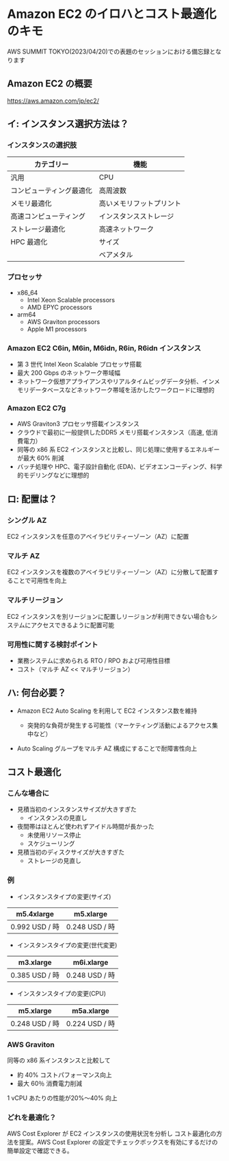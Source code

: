 # Amazon EC2 のイロハとコスト最適化のキモ

AWS SUMMIT TOKYO(2023/04/20)での表題のセッションにおける備忘録となります

## Amazon EC2 の概要

https://aws.amazon.com/jp/ec2/

## イ: インスタンス選択方法は？

### インスタンスの選択肢

|  カテゴリー  |  機能  |
| ---- | ---- |
|  汎用  |  CPU  |
|  コンピューティング最適化  |  高周波数  |
|  メモリ最適化  |  高いメモリフットプリント  |
|  高速コンピューティング  |  インスタンスストレージ  |
|  ストレージ最適化  |  高速ネットワーク  |
|  HPC 最適化  |  サイズ  |
|    |  ベアメタル  |

### プロセッサ

* x86_64
  * Intel Xeon Scalable processors
  * AMD EPYC processors
* arm64
  * AWS Graviton processors
  * Apple M1 processors

### Amazon EC2 C6in, M6in, M6idn, R6in, R6idn インスタンス

* 第 3 世代 Intel Xeon Scalable プロセッサ搭載
* 最大 200 Gbps のネットワーク帯域幅
* ネットワーク仮想アプライアンスやリアルタイムビッグデータ分析、インメモリデータベースなどネットワーク帯域を活かしたワークロードに理想的

### Amazon EC2 C7g

* AWS Graviton3 プロセッサ搭載インスタンス
* クラウドで最初に一般提供したDDR5 メモリ搭載インスタンス（高速, 低消費電力）
* 同等の x86 系 EC2 インスタンスと比較し、同じ処理に使用するエネルギーが最大 60% 削減
* バッチ処理や HPC、電子設計自動化 (EDA)、ビデオエンコーディング、科学的モデリングなどに理想的

## ロ: 配置は？

### シングル AZ

EC2 インスタンスを任意のアベイラビリティーゾーン（AZ）に配置

### マルチ AZ

EC2 インスタンスを複数のアベイラビリティーゾーン（AZ）に分散して配置することで可用性を向上

### マルチリージョン

EC2 インスタンスを別リージョンに配置しリージョンが利用できない場合もシステムにアクセスできるように配置可能

### 可用性に関する検討ポイント

* 業務システムに求められる RTO / RPO および可用性目標
* コスト（マルチ AZ << マルチリージョン）

## ハ: 何台必要？

* Amazon EC2 Auto Scaling を利用して EC2 インスタンス数を維持
  * 突発的な負荷が発生する可能性（マーケティング活動によるアクセス集中など）

* Auto Scaling グループをマルチ AZ 構成にすることで耐障害性向上


## コスト最適化

### こんな場合に

* 見積当初のインスタンスサイズが大きすぎた
  * インスタンスの見直し
* 夜間帯はほとんど使われずアイドル時間が長かった
  * 未使用リソース停止
  * スケジューリング
* 見積当初のディスクサイズが大きすぎた
  * ストレージの見直し

### 例

* インスタンスタイプの変更(サイズ)

|  m5.4xlarge  |  m5.xlarge  |
| ---- | ---- |
|  0.992 USD / 時  |  0.248 USD / 時  |

* インスタンスタイプの変更(世代変更)

|  m3.xlarge  |  m6i.xlarge  |
| ---- | ---- |
|  0.385 USD / 時  |  0.248 USD / 時  |

* インスタンスタイプの変更(CPU)

|  m5.xlarge  |  m5a.xlarge  |
| ---- | ---- |
|  0.248 USD / 時  |  0.224 USD / 時  |

### AWS Graviton

同等の x86 系インスタンスと比較して

* 約 40% コストパフォーマンス向上
* 最大 60％ 消費電力削減

1 vCPU あたりの性能が20%～40% 向上

### どれを最適化？

AWS Cost Explorer が EC2 インスタンスの使用状況を分析し コスト最適化の方法を提案。AWS Cost Explorer の設定でチェックボックスを有効にするだけの簡単設定で確認できる。